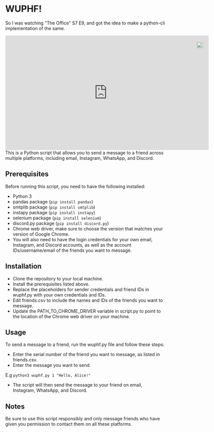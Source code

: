 # WUPHF!
So I was watching "The Office" S7 E9, and got the idea to make a python-cli implementation of the same.
<div style="position:relative;width:fit-content;height:fit-content;">
            <a style="position:absolute;top:20px;right:1rem;opacity:0.8;" href="https://clipchamp.com/watch/rV1WW1eUsWD?utm_source=embed&utm_medium=embed&utm_campaign=watch">
                <img style="height:22px;" src="https://clipchamp.com/e.svg" alt="Made with Clipchamp" />
            </a>
            <iframe allow="autoplay;" allowfullscreen style="border:none" src="https://clipchamp.com/watch/rV1WW1eUsWD/embed" width="640" height="360"></iframe>
        </div>
This is a Python script that allows you to send a message to a friend across multiple platforms, including email, Instagram, WhatsApp, and Discord.

## Prerequisites
Before running this script, you need to have the following installed:

- Python 3
- pandas package (```pip install pandas```)
- smtplib package (```pip install smtplib```)
- instapy package (```pip install instapy```)
- selenium package (```pip install selenium```)
- discord.py package (```pip install discord.py```)
- Chrome web driver, make sure to choose the version that matches your version of Google Chrome.
- You will also need to have the login credentials for your own email, Instagram, and Discord accounts, as well as the account IDs/username/email of the friends you want to message.

## Installation
- Clone the repository to your local machine.
- Install the prerequisites listed above.
- Replace the placeholders for sender credentials and friend IDs in wuphf.py with your own credentials and IDs.
- Edit friends.csv to include the names and IDs of the friends you want to message.
- Update the PATH_TO_CHROME_DRIVER variable in script.py to point to the location of the Chrome web driver on your machine.

## Usage
To send a message to a friend, run the wuphf.py file and follow these steps:

- Enter the serial number of the friend you want to message, as listed in friends.csv.
- Enter the message you want to send.

E.g ```python3 wuphf.py 1 "Hello, Alice!"```

- The script will then send the message to your friend on email, Instagram, WhatsApp, and Discord.

## Notes

Be sure to use this script responsibly and only message friends who have given you permission to contact them on all these platforms.

